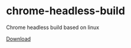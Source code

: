 # chrome-headless-build
Chrome headless build based on linux

[Download](https://storage.googleapis.com/chrome-headless/ChromiumHeadless.tar.gz)
